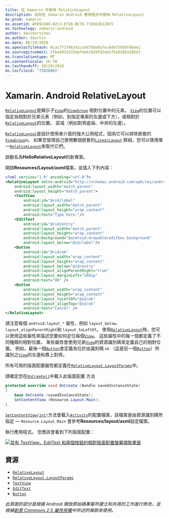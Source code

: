 ```yaml
---
title: 在 Xamarin 中使用 RelativeLayout
description: 如何在 Xamarin Android 應用程式中使用 RelativeLayout
ms.prod: xamarin
ms.assetid: AFD9C849-02C3-E728-BC78-77A563612BC5
ms.technology: xamarin-android
author: davidortinau
ms.author: daortin
ms.date: 06/29/2018
ms.openlocfilehash: 6cac771f46242cc0475be0a7ec0d475950f4b4e1
ms.sourcegitcommit: 2fbe4932a319af4ebc829f65eb1fb1816ba305d3
ms.translationtype: MT
ms.contentlocale: zh-TW
ms.lasthandoff: 10/29/2019
ms.locfileid: "73028801"
---
```

# <a name="xamarinandroid-relativelayout"></a>Xamarin. Android RelativeLayout

[`RelativeLayout`](xref:Android.Widget.RelativeLayout)是顯示子[`View`](xref:Android.Views.View)的[`ViewGroup`](xref:Android.Views.ViewGroup)
相對位置中的元素。 [`View`](xref:Android.Views.View)的位置可以指定為相對於兄弟元素（例如，到指定專案的左邊或下方），或相對於[`RelativeLayout`](xref:Android.Widget.RelativeLayout)的位置。
區域（例如對齊底端、中央的左邊）。

[`RelativeLayout`](xref:Android.Widget.RelativeLayout)是設計使用者介面的強大公用程式，因為它可以排除嵌套的[`ViewGroup`](xref:Android.Views.ViewGroup)s。 如果您發現自己使用數個嵌套的[`LinearLayout`](xref:Android.Widget.LinearLayout)
群組，您可以使用單一[`RelativeLayout`](xref:Android.Widget.RelativeLayout)來取代它們。

啟動名為**HelloRelativeLayout**的新專案。

開啟**Resources/Layout/axml**檔案，並插入下列內容：

```xml
<?xml version="1.0" encoding="utf-8"?>
<RelativeLayout xmlns:android="http://schemas.android.com/apk/res/android"
    android:layout_width="match_parent"
    android:layout_height="match_parent">
    <TextView
        android:id="@+id/label"
        android:layout_width="match_parent"
        android:layout_height="wrap_content"
        android:text="Type here:"/>
    <EditText
        android:id="@+id/entry"
        android:layout_width="match_parent"
        android:layout_height="wrap_content"
        android:background="@android:drawable/editbox_background"
        android:layout_below="@id/label"/>
    <Button
        android:id="@+id/ok"
        android:layout_width="wrap_content"
        android:layout_height="wrap_content"
        android:layout_below="@id/entry"
        android:layout_alignParentRight="true"
        android:layout_marginLeft="10dip"
        android:text="OK" />
    <Button
        android:layout_width="wrap_content"
        android:layout_height="wrap_content"
        android:layout_toLeftOf="@id/ok"
        android:layout_alignTop="@id/ok"
        android:text="Cancel" />
</RelativeLayout>
```

請注意每個 `android:layout_*` 屬性，例如 `layout_below`、`layout_alignParentRight`和 `layout_toLeftOf`。
使用[`RelativeLayout`](xref:Android.Widget.RelativeLayout)時，您可以使用這些屬性來描述您要如何定位每個[`View`](xref:Android.Views.View)。 這些屬性中的每一個都定義了不同種類的相對位置。 某些屬性會使用兄弟[`View`](xref:Android.Views.View)的資源識別碼來定義自己的相對位置。 例如，最後一個[`Button`](xref:Android.Widget.Button)會定義為位於由識別碼 `ok` （這是前一個[`Button`](xref:Android.Widget.Button)）所識別之[`View`](xref:Android.Views.View)的左邊和靠上對齊。

所有可用的版面配置屬性都定義在[`RelativeLayout.LayoutParams`](xref:Android.Widget.RelativeLayout.LayoutParams)中。

請確定您在[`OnCreate()`](xref:Android.App.Activity.OnCreate*)中載入此版面配置
方法

```csharp
protected override void OnCreate (Bundle savedInstanceState)
{
    base.OnCreate (savedInstanceState);
    SetContentView (Resource.Layout.Main);
}
```

[`SetContentView(int)`](xref:Android.App.Activity.SetContentView*)方法會載入[`Activity`](xref:Android.App.Activity)的配置檔案，該檔案是由資源識別碼所指定 &mdash; `Resource.Layout.Main` 會參考**Resources/layout/axml**設定檔案。

執行應用程式。 您應該會看到下列版面配置：

[![具有 TextView、EditText 和兩個按鈕的相對版面配置螢幕擷取畫面](relative-layout-images/helloviews2.png)](relative-layout-images/helloviews2.png#lightbox)

## <a name="resources"></a>資源

- [`RelativeLayout`](xref:Android.Widget.RelativeLayout)
- [`RelativeLayout.LayoutParams`](xref:Android.Widget.RelativeLayout.LayoutParams)
- [`TextView`](xref:Android.Widget.TextView)
- [`EditText`](xref:Android.Widget.EditText)
- [`Button`](xref:Android.Widget.Button)

_此頁面的部分是根據 Android 開放原始碼專案所建立和共用的工作進行修改，並根據[創意 Commons 2.5 屬性授權](https://creativecommons.org/licenses/by/2.5/)中所述的條款來使用。_
